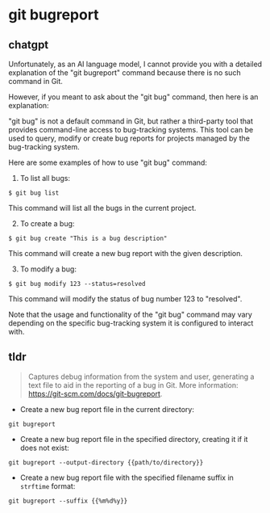 # git bugreport 
## chatgpt 
Unfortunately, as an AI language model, I cannot provide you with a detailed explanation of the "git bugreport" command because there is no such command in Git. 

However, if you meant to ask about the "git bug" command, then here is an explanation:

"git bug" is not a default command in Git, but rather a third-party tool that provides command-line access to bug-tracking systems. This tool can be used to query, modify or create bug reports for projects managed by the bug-tracking system.

Here are some examples of how to use "git bug" command:

1. To list all bugs:

```
$ git bug list
```

This command will list all the bugs in the current project.

2. To create a bug:

```
$ git bug create "This is a bug description"
```

This command will create a new bug report with the given description.

3. To modify a bug:

```
$ git bug modify 123 --status=resolved
```

This command will modify the status of bug number 123 to "resolved".

Note that the usage and functionality of the "git bug" command may vary depending on the specific bug-tracking system it is configured to interact with. 

## tldr 
 
> Captures debug information from the system and user, generating a text file to aid in the reporting of a bug in Git.
> More information: <https://git-scm.com/docs/git-bugreport>.

- Create a new bug report file in the current directory:

`git bugreport`

- Create a new bug report file in the specified directory, creating it if it does not exist:

`git bugreport --output-directory {{path/to/directory}}`

- Create a new bug report file with the specified filename suffix in `strftime` format:

`git bugreport --suffix {{%m%d%y}}`
